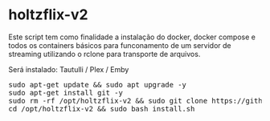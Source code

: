 # holtzflix-v2


Este script tem como finalidade a instalação do docker, docker compose e todos os containers básicos para funconamento de um servidor de streaming utilizando o rclone para transporte de arquivos.

Será instalado: Tautulli / Plex / Emby

<pre>
sudo apt-get update && sudo apt upgrade -y
sudo apt-get install git -y
sudo rm -rf /opt/holtzflix-v2 && sudo git clone https://github.com/luizfeliperc/holtzflix-v2.git /opt/holtzflix-v2
cd /opt/holtzflix-v2 && sudo bash install.sh
</pre>
